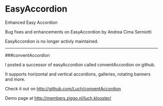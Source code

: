 EasyAccordion
=============

Enhanced Easy Accordion

Bug fixes and enhancements on EasyAccordion by Andrea Cima Serniotti

EasyAccordion is no longer activly maintained.

***
###conventAccordion

I posted a successor of easyAccordion called conventAccordion on github.

It supports horizontal and vertical accordions, galleries, rotating banners and more.

Check it out on http://github.com/Luch/conventAccordion

Demo page at http://members.ziggo.nl/luch.klooster/
